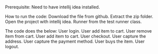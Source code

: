 Prerequisite:
Need to have intellij idea installed.

How to run the code:
Download the file from github.
Extract the zip folder.
Open the project with intellij idea.
Runner from the test runner class.

The code does the below:
User login.
User add item to cart.
User remove item from cart.
User add item to cart.
User checkout.
User capture the address.
User capture the payment method.
User buys the item.
User logout.
